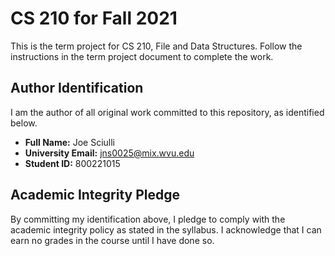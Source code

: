 # CS 210 for Fall 2021

This is the term project for CS 210, File and Data Structures. Follow the instructions in the term project document to complete the work.

## Author Identification

I am the author of all original work committed to this repository, as identified below.

+ **Full Name:** Joe Sciulli
+ **University Email:** jns0025@mix.wvu.edu
+ **Student ID:** 800221015

## Academic Integrity Pledge

By committing my identification above, I pledge to comply with the academic integrity policy as stated in the syllabus. I acknowledge that I can earn no grades in the course until I have done so.